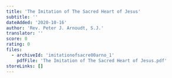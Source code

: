 ```yaml
---
title: 'The Imitation of The Sacred Heart of Jesus'
subtitle: ''
dateAdded: '2020-10-16'
author: 'Rev. Peter J. Arnoudt, S.J.'
translator: ''
score: 0
rating: 0
files:
  - archiveId: 'imitationofsacre00arno_1'
    pdfFile: 'The Imitation of The Sacred Heart of Jesus.pdf'
storeLinks: []
---
```



